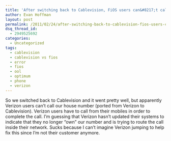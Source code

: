 ```yaml
---
title: 'After switching back to Cablevision, FiOS users can&#8217;t call us.'
author: Evan Hoffman
layout: post
permalink: /2011/02/24/after-switching-back-to-cablevision-fios-users-cant-call-us/
dsq_thread_id:
  - 2949525692
categories:
  - Uncategorized
tags:
  - cablevision
  - cablevision vs fios
  - error
  - fios
  - ool
  - optimum
  - phone
  - verizon
---
```

So we switched back to Cablevision and it went pretty well, but apparently Verizon users can&#8217;t call our house number (ported from Verizon to Cablevision). Verizon users have to call from their mobiles in order to complete the call. I&#8217;m guessing that Verizon hasn&#8217;t updated their systems to indicate that they no longer &#8220;own&#8221; our number and is trying to route the call inside their network. Sucks because I can&#8217;t imagine Verizon jumping to help fix this since I&#8217;m not their customer anymore.